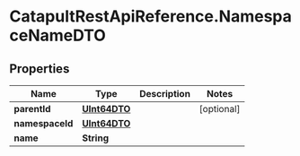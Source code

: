 # CatapultRestApiReference.NamespaceNameDTO

## Properties
Name | Type | Description | Notes
------------ | ------------- | ------------- | -------------
**parentId** | [**UInt64DTO**](UInt64DTO.md) |  | [optional] 
**namespaceId** | [**UInt64DTO**](UInt64DTO.md) |  | 
**name** | **String** |  | 



